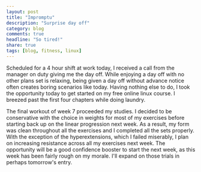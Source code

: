 ```yaml
---
layout: post
title: "Impromptu"
description: "Surprise day off"
category: blog
comments: true
headline: "So tired!"
share: true
tags: [blog, fitness, linux]
---
```

Scheduled for a 4 hour shift at work today, I received a call from the manager on duty giving me the day off.  While enjoying a day off with no other plans set is relaxing, being given a day off without advance notice often creates boring scenarios like today.  Having nothing else to do, I took the opportunity today to get started on my free online linux course.  I breezed past the first four chapters while doing laundry.

The final workout of week 7 proceeded my studies.  I decided to be conservative with the choice in weights for most of my exercises before starting back up on the linear progression next week.  As a result, my form was clean throughout all the exercises and I completed all the sets properly.  With the exception of the hyperextensions, which I failed miserably, I plan on increasing resistance across all my exercises next week.  The opportunity will be a good confidence booster to start the next week, as this week has been fairly rough on my morale.  I'll expand on those trials in perhaps tomorrow's entry.
